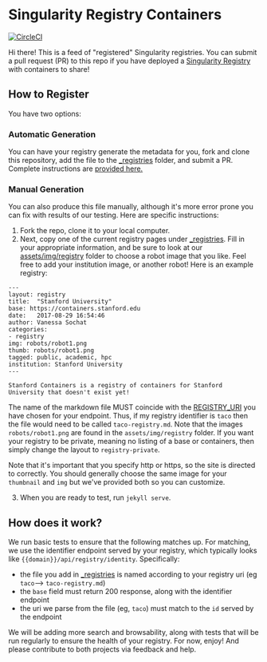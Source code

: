 # Singularity Registry Containers

[![CircleCI](https://circleci.com/gh/singularityhub/containers.svg?style=svg)](https://circleci.com/gh/singularityhub/containers)

Hi there! This is a feed of "registered" Singularity registries. You can submit a pull request (PR) to this repo if you have deployed a <a href="https://singularityhub.github.io/sregistry">Singularity Registry</a> with containers to share! 

## How to Register
You have two options:

### Automatic Generation
You can have your registry generate the metadata for you, fork and clone this repository, add the file to the [_registries](_registries) folder, and submit a PR.  Complete instructions are [provided here.](https://singularityhub.github.io/sregistry/setup.html#registration)

### Manual Generation
You can also produce this file manually, although it's more error prone you can fix with results of our testing. Here are specific instructions:

1. Fork the repo, clone it to your local computer.
2. Next, copy one of the current registry pages under [_registries](_registries). Fill in your appropriate information, and be sure to look at our [assets/img/registry](assets/img/registry) folder to choose a robot image that you like. Feel free to add your institution image, or another robot! Here is an example registry:

```
---
layout: registry
title:  "Stanford University"
base: https://containers.stanford.edu
date:   2017-08-29 16:54:46
author: Vanessa Sochat
categories:
- registry
img: robots/robot1.png
thumb: robots/robot1.png
tagged: public, academic, hpc
institution: Stanford University
---

Stanford Containers is a registry of containers for Stanford University that doesn't exist yet!
```

The name of the markdown file MUST coincide with the [REGISTRY_URI](https://singularityhub.github.io/sregistry/deployment.html#registry-contact) you have chosen for your endpoint. Thus, if my registry identifier is `taco` then the file would need to be called `taco-registry.md`. Note that the images `robots/robot1.png` are found in the `assets/img/registry` folder. If you want your registry to be private, meaning no listing of a base or containers, then simply change the layout to `registry-private`.


Note that it's important that you specify http or https, so the site is directed to correctly. You should generally choose the same image for your `thumbnail` and `img` but we've provided both so you can customize.

3. When you are ready to test, run `jekyll serve`.

## How does it work?
We run basic tests to ensure that the following matches up. For matching, we use the identifier endpoint served by your registry, which typically looks like `{{domain}}/api/registry/identity`. Specifically:

 - the file you add in [_registries](_registries) is named according to your registry uri (eg `taco`--> `taco-registry.md`)
 - the `base` field must return 200 response, along with the identifier endpoint
 - the uri we parse from the file (eg, `taco`) must match to the `id` served by the endpoint

We will be adding more search and browsability, along with tests that will be run regularly to ensure the health of your registry. For now, enjoy! And please contribute to both projects via feedback and help.
